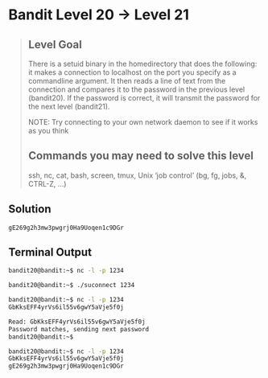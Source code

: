 # Bandit Level 20 → Level 21
> ## Level Goal
>
>There is a setuid binary in the homedirectory that does the following: it makes a connection to localhost on the port you specify as a commandline argument. It then reads a line of text from the connection and compares it to the password in the previous level (bandit20). If the password is correct, it will transmit the password for the next level (bandit21).
>
>NOTE: Try connecting to your own network daemon to see if it works as you think
> ## Commands you may need to solve this level
>
>ssh, nc, cat, bash, screen, tmux, Unix ‘job control’ (bg, fg, jobs, &, CTRL-Z, …)


## Solution

```
gE269g2h3mw3pwgrj0Ha9Uoqen1c9DGr
```

## Terminal Output
```bash
bandit20@bandit:~$ nc -l -p 1234

bandit20@bandit:~$ ./suconnect 1234

bandit20@bandit:~$ nc -l -p 1234
GbKksEFF4yrVs6il55v6gwY5aVje5f0j

Read: GbKksEFF4yrVs6il55v6gwY5aVje5f0j
Password matches, sending next password
bandit20@bandit:~$

bandit20@bandit:~$ nc -l -p 1234
GbKksEFF4yrVs6il55v6gwY5aVje5f0j
gE269g2h3mw3pwgrj0Ha9Uoqen1c9DGr

```

